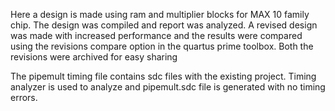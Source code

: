 Here a design is made using ram and multiplier blocks for MAX 10 family chip. The design was compiled and report was analyzed. A revised design was made with increased performance and the results were compared using the revisions compare option in the quartus prime toolbox. Both the revisions were archived for easy sharing

The pipemult timing file contains sdc files with the existing project. Timing analyzer is used to analyze and pipemult.sdc file is generated with no timing errors.
